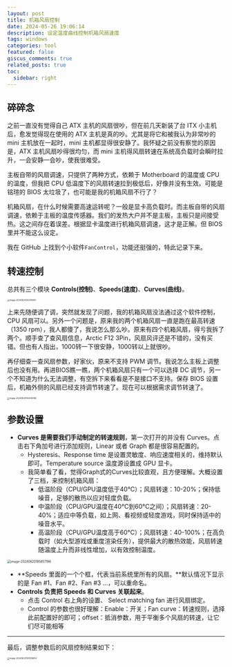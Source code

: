 ```yaml
---
layout: post
title: 机箱风扇控制
date: 2024-05-26 19:06:14
description: 设定温度曲线控制机箱风扇速度
tags: windows
categories: tool
featured: false
giscus_comments: true
related_posts: true
toc:
  sidebar: right
---
```


## 碎碎念

之前一直没有觉得自己 ATX 主机的风扇很吵，但在前几天新装了台 ITX 小主机后，愈发觉得现在使用的 ATX 主机是真的吵。尤其是将它和被我认为非常吵的 mini 主机放在一起时，mini 主机都显得很安静了。我怀疑之前没有察觉的原因是，ATX 主机风扇吵得很均匀，而 mini 主机得风扇转速在系统高负载时会瞬时拉升，一会安静一会吵，使我很难受。

主板自带的风扇调速，只提供了两种方式，依赖于 Motherboard 的温度或 CPU 的温度，但我把 CPU 低温度下的风扇转速拉到极低后，好像并没有生效。可能是铭瑄的 BIOS 太垃圾了，也可能是我的机箱风扇不行了？

机箱风扇，在什么时候需要高速运转呢？一般是显卡高负载时。而主板自带的风扇调速，依赖于主板的温度传感器。我们的发热大户并不是主板，主板只是间接受热。这之间存在着误差。根据显卡温度进行机箱风扇调速，这才是正解。但 BIOS 里并不能这么设定。

我在 GitHub 上找到个小软件`FanControl`，功能还挺强的，特此记录下来。

## 转速控制

总共有三个模块 **Controls(控制)**、**Speeds(速度)**、**Curves(曲线)**。

<img src="https://xwj770427414.oss-cn-beijing.aliyuncs.com/img/image-20240620182749451.png" alt="image-20240620182749451" style="zoom: 33%;" />

上来先随便调了调，突然就发现了问题，我的机箱风扇没法通过这个软件控制，CPU 风扇可以。另外一个问题是，原来我的两个机箱风扇一直是跑在最高转速（1350 rpm），我人都傻了，我说怎么那么吵。原来有四个机箱风扇，得亏我拆了两个。顺手查了查风扇信息，Arctic F12 3Pin，风扇风评还是不错的，没有买错。但也有人指出，1000转一下很安静，1000转以上就很吵。

再仔细查一查风扇参数，好家伙，原来不支持 PWM 调节。我说怎么主板上调整后也没有用。再进BIOS瞧一瞧，两个机箱风扇只有一个可以选择 DC 调节，另一个不知道为什么无法调整，有空拆下来看看是不是接口不支持。保存 BIOS 设置后，机箱外侧的风扇已经支持调节转速了。现在可以根据需求调节转速了。

<img src="https://xwj770427414.oss-cn-beijing.aliyuncs.com/img/image-20240620184306186.png" alt="image-20240620184306186" style="zoom: 33%;" />

## 参数设置

- **Curves 是需要我们手动制定的转速规则**，第一次打开的并没有 Curves。点击右下角加号进行添加规则，Linear 或者 Graph 都是很容易配置的。
  - Hysteresis、Response time 是设置灵敏度、响应速度相关的，维持默认即可。Temperature source 温度源设置成 GPU 显卡。
  - 我简单看了看，觉得Graph式的Curves比较直观，且方便理解。大概设置了三档，来控制机箱风扇：
    - 低温阶段（CPU/GPU温度低于40°C）；风扇转速：10-20%；保持低噪音，足够的散热以应对轻度负载。
    - 中温阶段（CPU/GPU温度在40°C到60°C之间）；风扇转速：20-40%；适应中等负载，如上网、看视频或轻度游戏，同时保持适中的噪音水平。
    - 高温阶段（CPU/GPU温度高于60°C）；风扇转速：40-100%；在高负载时（如大型游戏或重度渲染任务），提供最大的散热效能，风扇转速随温度上升而非线性增加，以有效控制温度。

<img src="https://xwj770427414.oss-cn-beijing.aliyuncs.com/img/image-20240620185657196.png" alt="image-20240620185657196" style="zoom: 50%;" />

- **Speeds 里面的一个个框，代表当前系统里所有的风扇。**默认情况下显示的是 Fan #1、Fan #2、Fan #3 ...，可以重命名。
- **Controls 负责把 Speeds 和 Curves 关联起来**。
  - 点击 Control 右上角的设置、 Select matching fan 进行风扇绑定。
  - Control 的参数也很好理解：Enable：开关；Fan curve：转速规则，选择此前配置好的即可；offset：抵消参数，用于平衡多个风扇的转速，让它们尽可能相等


----

最后，调整参数后的风扇控制结果如下：

<img src="https://xwj770427414.oss-cn-beijing.aliyuncs.com/img/image-20240620190508654.png" alt="image-20240620190508654" style="zoom: 33%;" />

